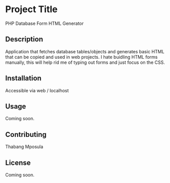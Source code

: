 # Project Title

PHP Database Form HTML Generator

## Description

Application that fetches database tables/objects and generates basic HTML that can be copied and used in web projects. I hate buidling HTML forms manually, this will help rid me of typing out forms and just focus on the CSS.


## Installation

Accessible via web / localhost

## Usage

Coming soon.

## Contributing

Thabang Mposula

## License

Coming soon.
